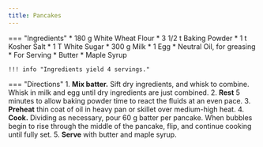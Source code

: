 ```yaml
---
title: Pancakes
---
```

=== "Ingredients"
    * 180 g White Wheat Flour
    * 3 1/2 t Baking Powder
    * 1 t Kosher Salt
    * 1 T White Sugar
    * 300 g Milk
    * 1 Egg
    * Neutral Oil, for greasing
    * For Serving
        * Butter
        * Maple Syrup

    !!! info "Ingredients yield 4 servings."

=== "Directions"
    1. **Mix batter.** Sift dry ingredients, and whisk to combine. Whisk in milk and egg until dry ingredients are just combined.
    2. **Rest** 5 minutes to allow baking powder time to react the fluids at an even pace.
    3. **Preheat** thin coat of oil in heavy pan or skillet over medium-high heat.
    4. **Cook.** Dividing as necessary, pour 60 g batter per pancake. When bubbles begin to rise through the middle of the pancake, flip, and continue cooking until fully set.
    5. **Serve** with butter and maple syrup.

[^mitzewich]:
    Mitzewich, John. ["Grandma Kelly’s Good Old Fashioned Pancakes Really Measure Up."](https://foodwishes.blogspot.com/2011/08/grandma-kellys-good-old-fashioned.html) _Food Wishes._ 22 August 2011.
